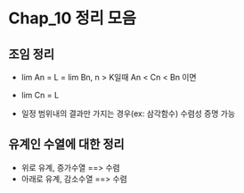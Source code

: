 # Chap_10 정리 모음
## 조임 정리
* lim An = L = lim Bn, n > K일때 An < Cn < Bn 이면
* lim Cn = L

* 일정 범위내의 결과만 가지는 경우(ex: 삼각함수) 수렴성 증명 가능

## 유계인 수열에 대한 정리
* 위로 유계, 증가수열 ==> 수렴
* 아래로 유계, 감소수열 ==> 수렴